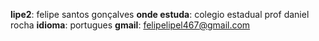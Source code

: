 **lipe2**: felipe santos gonçalves 
**onde estuda**: colegio estadual prof daniel rocha 
**idioma**: portugues 
**gmail**: felipelipel467@gmail.com
